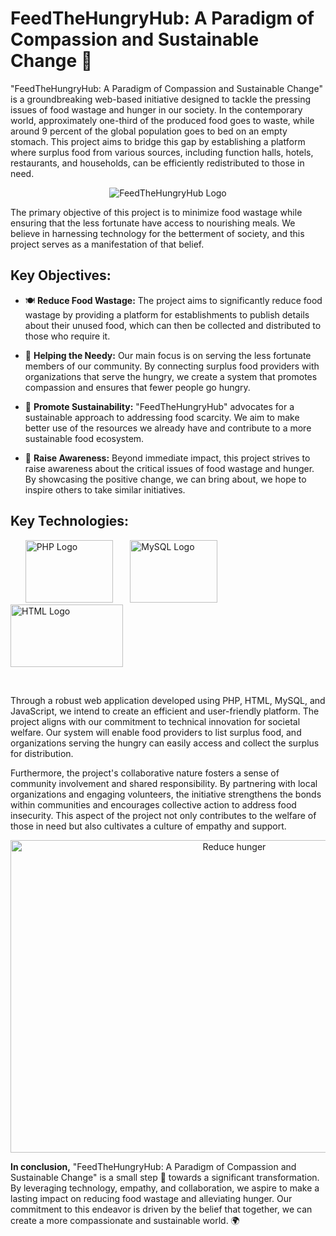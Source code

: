 # FeedTheHungryHub: A Paradigm of Compassion and Sustainable Change 🌟


"FeedTheHungryHub: A Paradigm of Compassion and Sustainable Change" is a groundbreaking web-based initiative designed to tackle the pressing issues of food wastage and hunger in our society. In the contemporary world, approximately one-third of the produced food goes to waste, while around 9 percent of the global population goes to bed on an empty stomach. This project aims to bridge this gap by establishing a platform where surplus food from various sources, including function halls, hotels, restaurants, and households, can be efficiently redistributed to those in need.

<p align="center">
  <img src="https://media.istockphoto.com/id/802472918/photo/poor-indian-children-asking-for-food-india.jpg?s=612x612&w=0&k=20&c=4n2p6xxBbYSTw0zuGlPoOwsM3st2XpM-CoG_KOZi-lg=" alt="FeedTheHungryHub Logo">
</p>

The primary objective of this project is to minimize food wastage while ensuring that the less fortunate have access to nourishing meals. We believe in harnessing technology for the betterment of society, and this project serves as a manifestation of that belief.

## **Key Objectives:**

- 🍽️ **Reduce Food Wastage:** The project aims to significantly reduce food wastage by providing a platform for establishments to publish details about their unused food, which can then be collected and distributed to those who require it.

- 🤝 **Helping the Needy:** Our main focus is on serving the less fortunate members of our community. By connecting surplus food providers with organizations that serve the hungry, we create a system that promotes compassion and ensures that fewer people go hungry.

- 🌱 **Promote Sustainability:** "FeedTheHungryHub" advocates for a sustainable approach to addressing food scarcity. We aim to make better use of the resources we already have and contribute to a more sustainable food ecosystem.

- 📢 **Raise Awareness:** Beyond immediate impact, this project strives to raise awareness about the critical issues of food wastage and hunger. By showcasing the positive change, we can bring about, we hope to inspire others to take similar initiatives.

## **Key Technologies:**
<p align="left">
  &nbsp;&nbsp;&nbsp;&nbsp;&nbsp;&nbsp;<img src="https://www.freepnglogos.com/uploads/php-logo-png/php-logo-php-elephant-logo-vectors-download-5.png" alt="PHP Logo" width="140" height="100">&nbsp;&nbsp;&nbsp;&nbsp;&nbsp;&nbsp;
  <img src="https://th.bing.com/th/id/R.ac414bfc8cc75d663701b1e3e8f6c668?rik=8ZHqRvuE%2bEW2sw&riu=http%3a%2f%2fpngimg.com%2fuploads%2fmysql%2fmysql_PNG1.png&ehk=VhMF4CaXU%2b57vhg1ZG1oCCtzBBMUpIN%2bHJjwwsxtug0%3d&risl=&pid=ImgRaw&r=0" alt="MySQL Logo" width="140" height="100">&nbsp;&nbsp;&nbsp;&nbsp;&nbsp;&nbsp;
  <img src="https://icon-library.com/images/html5-icon-png/html5-icon-png-1.jpg" alt="HTML Logo" width="180" height="100">
</p>

<br>
  
Through a robust web application developed using PHP, HTML, MySQL, and JavaScript, we intend to create an efficient and user-friendly platform. The project aligns with our commitment to technical innovation for societal welfare. Our system will enable food providers to list surplus food, and organizations serving the hungry can easily access and collect the surplus for distribution.

Furthermore, the project's collaborative nature fosters a sense of community involvement and shared responsibility. By partnering with local organizations and engaging volunteers, the initiative strengthens the bonds within communities and encourages collective action to address food insecurity. This aspect of the project not only contributes to the welfare of those in need but also cultivates a culture of empathy and support.

<p align="center">
  <img src="https://live.staticflickr.com/2786/4403753227_b42798df4f_b.jpg" alt="Reduce hunger" height="500" width="700">
</p>

**In conclusion,** "FeedTheHungryHub: A Paradigm of Compassion and Sustainable Change" is a small step 🌟 towards a significant transformation. By leveraging technology, empathy, and collaboration, we aspire to make a lasting impact on reducing food wastage and alleviating hunger. Our commitment to this endeavor is driven by the belief that together, we can create a more compassionate and sustainable world. 🌍
